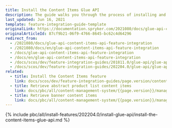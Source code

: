 ```yaml
---
title: Install the Content Items Glue API
description: The guide walks you through the process of installing and configuring the Content Items feature in the project.
last_updated: Jun 16, 2021
template: feature-integration-guide-template
originalLink: https://documentation.spryker.com/2021080/docs/glue-api-content-items-api-feature-integration
originalArticleId: 87cf9b21-06f9-4766-8645-bc62c4d64296
redirect_from:
  - /2021080/docs/glue-api-content-items-api-feature-integration
  - /2021080/docs/en/glue-api-content-items-api-feature-integration
  - /docs/glue-api-content-items-api-feature-integration
  - /docs/en/glue-api-content-items-api-feature-integration
  - /docs/scos/dev/feature-integration-guides/201811.0/glue-api/glue-api-content-items-feature-integration.html
  - /docs/scos/dev/feature-integration-guides/202204.0/glue-api/glue-api-content-items-feature-integration.html  
related:
  - title: Install the Content Items feature
    link: docs/scos/dev/feature-integration-guides/page.version/content-items-feature-integration.html
  - title: Retrieve abstract product list content items
    link: docs/pbc/all/content-management-system/{{page.version}}/manage-using-glue-api/retrieve-abstract-product-list-content-items.html
  - title: Retrieve banner content items
    link: docs/pbc/all/content-management-system/{{page.version}}/manage-using-glue-api/retrieve-banner-content-items.html
---
```


{% include pbc/all/install-features/202204.0/install-glue-api/install-the-content-items-glue-api.md %} <!-- To edit, see /_includes/pbc/all/install-features/202204.0/install-glue-api/install-the-content-items-glue-api.md -->
